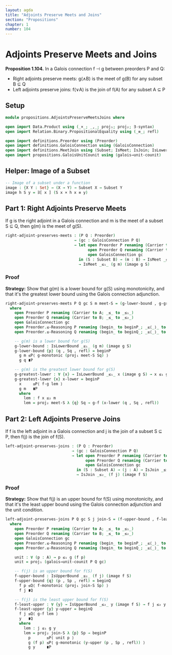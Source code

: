 ```yaml
---
layout: agda
title: "Adjoints Preserve Meets and Joins"
section: "Propositions"
chapter: 1
number: 104
---
```


# Adjoints Preserve Meets and Joins

**Proposition 1.104.** In a Galois connection f ⊣ g between preorders P and Q:
- Right adjoints preserve meets: g(∧B) is the meet of g(B) for any subset B ⊆ Q
- Left adjoints preserve joins: f(∨A) is the join of f(A) for any subset A ⊆ P

## Setup

```agda
module propositions.AdjointsPreserveMeetsJoins where

open import Data.Product using (_×_; _,_; proj₁; proj₂; ∃-syntax)
open import Relation.Binary.PropositionalEquality using (_≡_; refl)

open import definitions.Preorder using (Preorder)
open import definitions.GaloisConnection using (GaloisConnection)
open import definitions.MeetJoin using (Subset; IsMeet; IsJoin; IsLowerBound; IsUpperBound)
open import propositions.GaloisUnitCounit using (galois→unit-counit)
```

## Helper: Image of a Subset

```agda
-- Image of a subset under a function
image : {X Y : Set} → (X → Y) → Subset X → Subset Y
image h S y = ∃[ x ] (S x × h x ≡ y)
```

## Part 1: Right Adjoints Preserve Meets

If g is the right adjoint in a Galois connection and m is the meet of a subset S ⊆ Q, then g(m) is the meet of g(S).

```agda
right-adjoint-preserves-meets : (P Q : Preorder)
                              → (gc : GaloisConnection P Q)
                              → let open Preorder P renaming (Carrier to A; _≤_ to _≤₁_)
                                    open Preorder Q renaming (Carrier to B; _≤_ to _≤₂_)
                                    open GaloisConnection gc
                                in (S : Subset B) → (m : B) → IsMeet _≤₂_ m S
                                → IsMeet _≤₁_ (g m) (image g S)
```

### Proof

**Strategy:** Show that g(m) is a lower bound for g(S) using monotonicity, and that it's the greatest lower bound using the Galois connection adjunction.

```agda
right-adjoint-preserves-meets P Q gc S m meet-S = (g-lower-bound , g-greatest-lower)
  where
    open Preorder P renaming (Carrier to A; _≤_ to _≤₁_)
    open Preorder Q renaming (Carrier to B; _≤_ to _≤₂_)
    open GaloisConnection gc
    open Preorder.≤-Reasoning P renaming (begin_ to beginP_; _≤⟨_⟩_ to _≤P⟨_⟩_; _∎ to _∎P)
    open Preorder.≤-Reasoning Q renaming (begin_ to beginQ_; _≤⟨_⟩_ to _≤Q⟨_⟩_; _∎ to _∎Q)

    -- g(m) is a lower bound for g(S)
    g-lower-bound : IsLowerBound _≤₁_ (g m) (image g S)
    g-lower-bound {p} (q , Sq , refl) = beginP
      g m ≤P⟨ g-monotonic (proj₁ meet-S Sq) ⟩
      g q ∎P

    -- g(m) is the greatest lower bound for g(S)
    g-greatest-lower : ∀ {x} → IsLowerBound _≤₁_ x (image g S) → x ≤₁ g m
    g-greatest-lower {x} x-lower = beginP
      x     ≤P⟨ f-g lem ⟩
      g m   ∎P
      where
        lem : f x ≤₂ m
        lem = proj₂ meet-S λ {q} Sq → g-f (x-lower (q , Sq , refl))
```

## Part 2: Left Adjoints Preserve Joins

If f is the left adjoint in a Galois connection and j is the join of a subset S ⊆ P, then f(j) is the join of f(S).

```agda
left-adjoint-preserves-joins : (P Q : Preorder)
                             → (gc : GaloisConnection P Q)
                             → let open Preorder P renaming (Carrier to A; _≤_ to _≤₁_)
                                   open Preorder Q renaming (Carrier to B; _≤_ to _≤₂_)
                                   open GaloisConnection gc
                               in (S : Subset A) → (j : A) → IsJoin _≤₁_ j S
                               → IsJoin _≤₂_ (f j) (image f S)
```

### Proof

**Strategy:** Show that f(j) is an upper bound for f(S) using monotonicity, and that it's the least upper bound using the Galois connection adjunction and the unit condition.

```agda
left-adjoint-preserves-joins P Q gc S j join-S = (f-upper-bound , f-least-upper)
  where
    open Preorder P renaming (Carrier to A; _≤_ to _≤₁_)
    open Preorder Q renaming (Carrier to B; _≤_ to _≤₂_)
    open GaloisConnection gc
    open Preorder.≤-Reasoning P renaming (begin_ to beginP_; _≤⟨_⟩_ to _≤P⟨_⟩_; _∎ to _∎P)
    open Preorder.≤-Reasoning Q renaming (begin_ to beginQ_; _≤⟨_⟩_ to _≤Q⟨_⟩_; _∎ to _∎Q)

    unit : ∀ (p : A) → p ≤₁ g (f p)
    unit = proj₁ (galois→unit-counit P Q gc)

    -- f(j) is an upper bound for f(S)
    f-upper-bound : IsUpperBound _≤₂_ (f j) (image f S)
    f-upper-bound {q} (p , Sp , refl) = beginQ
      f p ≤Q⟨ f-monotonic (proj₁ join-S Sp) ⟩
      f j ∎Q

    -- f(j) is the least upper bound for f(S)
    f-least-upper : ∀ {y} → IsUpperBound _≤₂_ y (image f S) → f j ≤₂ y
    f-least-upper {y} y-upper = beginQ
      f j ≤Q⟨ g-f lem ⟩
      y   ∎Q
      where
        lem : j ≤₁ g y
        lem = proj₂ join-S λ {p} Sp → beginP
          p       ≤P⟨ unit p ⟩
          g (f p) ≤P⟨ g-monotonic (y-upper (p , Sp , refl)) ⟩
          g y     ∎P
```
